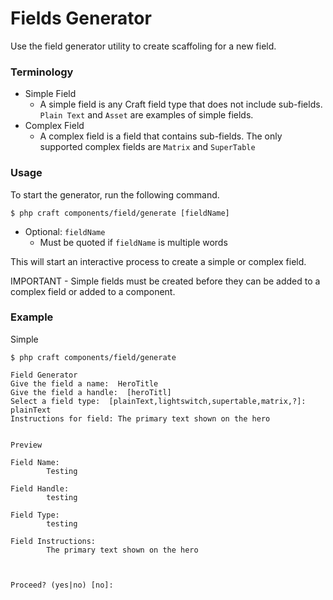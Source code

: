 # Fields Generator
Use the field generator utility to create scaffoling for a new field.

### Terminology

* Simple Field
  * A simple field is any Craft field type that does not include sub-fields. `Plain Text` and `Asset` are examples of simple fields.
* Complex Field
  * A complex field is a field that contains sub-fields. The only supported complex fields are `Matrix` and `SuperTable`
  

### Usage
To start the generator, run the following command.
```shell
$ php craft components/field/generate [fieldName]
```
* Optional: `fieldName`
  * Must be quoted if `fieldName` is multiple words

This will start an interactive process to create a simple or complex field.

IMPORTANT - Simple fields must be created before they can be added to a complex field or added to a component.


### Example
Simple
```shell
$ php craft components/field/generate

Field Generator
Give the field a name:  HeroTitle
Give the field a handle:  [heroTitl]
Select a field type:  [plainText,lightswitch,supertable,matrix,?]: plainText
Instructions for field: The primary text shown on the hero


Preview

Field Name:
        Testing

Field Handle:
        testing

Field Type:
        testing

Field Instructions:
        The primary text shown on the hero



Proceed? (yes|no) [no]:
```
